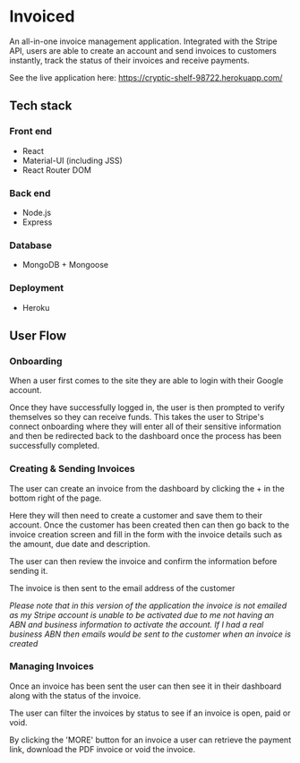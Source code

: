 # Invoiced
An all-in-one invoice management application. Integrated with the Stripe API, users are able to create an account and send invoices to customers instantly, track the status of their invoices and receive payments. 

See the live application here: https://cryptic-shelf-98722.herokuapp.com/

## Tech stack

### Front end
- React
- Material-UI (including JSS)
- React Router DOM

### Back end
- Node.js
- Express

### Database
- MongoDB + Mongoose

### Deployment
- Heroku

## User Flow

### Onboarding
When a user first comes to the site they are able to login with their Google account.

Once they have successfully logged in, the user is then prompted to verify themselves so they can receive funds. This takes the user to Stripe's connect onboarding where they will enter all of their sensitive information and then be redirected back to the dashboard once the process has been successfully completed.

### Creating & Sending Invoices
The user can create an invoice from the dashboard by clicking the + in the bottom right of the page.

Here they will then need to create a customer and save them to their account. Once the customer has been created then can then go back to the invoice creation screen and fill in the form with the invoice details such as the amount, due date and description.

The user can then review the invoice and confirm the information before sending it.

The invoice is then sent to the email address of the customer 

*Please note that in this version of the application the invoice is not emailed as my Stripe account is unable to be activated due to me not having an ABN and business information to activate the account. If I had a real business ABN then emails would be sent to the customer when an invoice is created*

### Managing Invoices
Once an invoice has been sent the user can then see it in their dashboard along with the status of the invoice.

The user can filter the invoices by status to see if an invoice is open, paid or void.

By clicking the 'MORE' button for an invoice a user can retrieve the payment link, download the PDF invoice or void the invoice.
